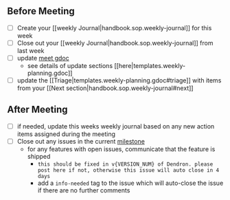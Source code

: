 
## Before Meeting
- [ ] Create your [[weekly Journal|handbook.sop.weekly-journal]] for this week
- [ ] Close out your [[weekly Journal|handbook.sop.weekly-journal]] from last week
- [ ] update [meet gdoc](https://docs.google.com/document/d/1GEZfMMHLmz5AIvGoZrjM24TL7r_XjlmuerjEa2L9Pmo/edit#) 
  - see details of update sections [[here|templates.weekly-planning.gdoc]]
- [ ] update the [[Triage|templates.weekly-planning.gdoc#triage]] with items from your [[Next section|handbook.sop.weekly-journal#next]]

## After Meeting
- [ ] if needed, update this weeks weekly journal based on any new action items assigned during the meeting
- [ ] Close out any issues in the current [milestone](https://github.com/dendronhq/dendron/milestones)  
  - for any features with open issues, communicate that the feature is shipped
    - `this should be fixed in v{VERSION_NUM} of Dendron. please post here if not, otherwise this issue will auto close in 4 days`
    - add a `info-needed` tag to the issue which will auto-close the issue if there are no further comments
